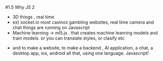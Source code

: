 #1.5 Why JS 2

- 3D things , real time
- ex) socket.io most casinos gambling websites, real time camera and chat things are running on Javascript
- Machine learning -> ml5.js . that creates machine leanring models and train models. or you can translate styles, or clasify etc

* and to make a website, to make a backend , AI application, a chat, a desktop app, ios, android all that, using one language. Javascript!
